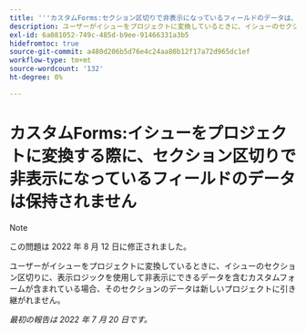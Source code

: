 ```yaml
---
title: '''カスタムForms:セクション区切りで非表示になっているフィールドのデータは、問題をプロジェクトに変換する際に保持されません。'
description: ユーザーがイシューをプロジェクトに変換しているときに、イシューのセクション区切りに、表示ロジックを使用して非表示にできるデータを含むカスタムフォームが含まれている場合、そのセクションのデータは新しいプロジェクトに引き継がれません。
exl-id: 6a081052-749c-485d-b9ee-91466331a3b5
hidefromtoc: true
source-git-commit: a480d206b5d76e4c24aa80b12f17a72d965dc1ef
workflow-type: tm+mt
source-wordcount: '132'
ht-degree: 0%

---
```


# カスタムForms:イシューをプロジェクトに変換する際に、セクション区切りで非表示になっているフィールドのデータは保持されません

>[!NOTE]
>
> この問題は 2022 年 8 月 12 日に修正されました。

ユーザーがイシューをプロジェクトに変換しているときに、イシューのセクション区切りに、表示ロジックを使用して非表示にできるデータを含むカスタムフォームが含まれている場合、そのセクションのデータは新しいプロジェクトに引き継がれません。

_最初の報告は 2022 年 7 月 20 日です。_
